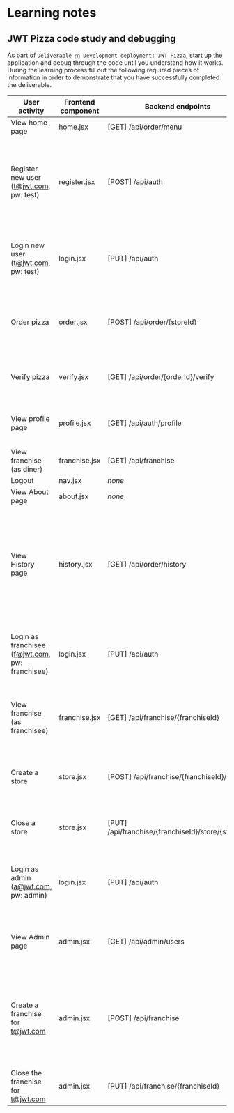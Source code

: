# Learning notes

## JWT Pizza code study and debugging

As part of `Deliverable ⓵ Development deployment: JWT Pizza`, start up the application and debug through the code until you understand how it works. During the learning process fill out the following required pieces of information in order to demonstrate that you have successfully completed the deliverable.

| User activity | Frontend component | Backend endpoints | Database SQL |
|--------------|-------------------|-------------------|--------------|
| View home page | home.jsx | [GET] /api/order/menu | SELECT * FROM menu WHERE status = 'active' |
| Register new user (t@jwt.com, pw: test) | register.jsx | [POST] /api/auth | INSERT INTO user (name, email, password, createdAt, updatedAt) VALUES (?, ?, ?, NOW(), NOW()); INSERT INTO userRole (userId, role, objectId, createdAt, updatedAt) VALUES (?, 'diner', NULL, NOW(), NOW()) |
| Login new user (t@jwt.com, pw: test) | login.jsx | [PUT] /api/auth | SELECT id, name, email, password FROM user WHERE email = ? AND status = 'active'; SELECT role, objectId FROM userRole WHERE userId = ? |
| Order pizza | order.jsx | [POST] /api/order/{storeId} | INSERT INTO orders (userId, storeId, menuId, price, status, createdAt, updatedAt) VALUES (?, ?, ?, ?, 'pending', NOW(), NOW()) |
| Verify pizza | verify.jsx | [GET] /api/order/{orderId}/verify | SELECT o.*, m.title, m.description FROM orders o JOIN menu m ON o.menuId = m.id WHERE o.id = ? |
| View profile page | profile.jsx | [GET] /api/auth/profile | SELECT id, name, email FROM user WHERE id = ?; SELECT role, objectId FROM userRole WHERE userId = ? |
| View franchise (as diner) | franchise.jsx | [GET] /api/franchise | SELECT * FROM franchise WHERE status = 'open' |
| Logout | nav.jsx | *none* | *none* |
| View About page | about.jsx | *none* | *none* |
| View History page | history.jsx | [GET] /api/order/history | SELECT o.*, m.title, s.name as storeName, f.name as franchiseName FROM orders o JOIN menu m ON o.menuId = m.id JOIN store s ON o.storeId = s.id JOIN franchise f ON s.franchiseId = f.id WHERE o.userId = ? ORDER BY o.createdAt DESC |
| Login as franchisee (f@jwt.com, pw: franchisee) | login.jsx | [PUT] /api/auth | SELECT id, name, email, password FROM user WHERE email = ? AND status = 'active'; SELECT role, objectId FROM userRole WHERE userId = ? |
| View franchise (as franchisee) | franchise.jsx | [GET] /api/franchise/{franchiseId} | SELECT * FROM franchise WHERE id = ?; SELECT * FROM store WHERE franchiseId = ? AND status != 'deleted' ORDER BY createdAt DESC |
| Create a store | store.jsx | [POST] /api/franchise/{franchiseId}/store | INSERT INTO store (franchiseId, name, status, revenue, createdAt, updatedAt) VALUES (?, ?, 'open', 0, NOW(), NOW()) |
| Close a store | store.jsx | [PUT] /api/franchise/{franchiseId}/store/{storeId} | UPDATE store SET status = 'closed', updatedAt = NOW() WHERE id = ? AND franchiseId = ? |
| Login as admin (a@jwt.com, pw: admin) | login.jsx | [PUT] /api/auth | SELECT id, name, email, password FROM user WHERE email = ? AND status = 'active'; SELECT role, objectId FROM userRole WHERE userId = ? |
| View Admin page | admin.jsx | [GET] /api/admin/users | SELECT u.*, GROUP_CONCAT(r.role) as roles FROM user u LEFT JOIN userRole r ON u.id = r.userId GROUP BY u.id |
| Create a franchise for t@jwt.com | admin.jsx | [POST] /api/franchise | INSERT INTO franchise (name, status, createdAt, updatedAt) VALUES (?, 'open', NOW(), NOW()); INSERT INTO franchiseAdmin (franchiseId, userId, createdAt, updatedAt) VALUES (?, ?, NOW(), NOW()) |
| Close the franchise for t@jwt.com | admin.jsx | [PUT] /api/franchise/{franchiseId} | UPDATE franchise SET status = 'closed', updatedAt = NOW() WHERE id = ? |
